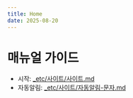 ```yaml
---
title: Home
date: 2025-08-20
---
```


# 매뉴얼 가이드

- 시작: [_etc/사이트/사이트.md](/_etc/사이트/사이트)
- 자동알림: [_etc/사이트/자동알림-문자.md](/_etc/사이트/자동알림-문자)
